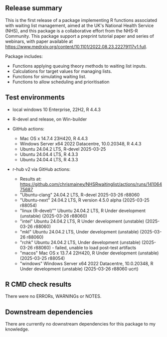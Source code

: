 ## Release summary

This is the first release of a package implementing R functions associated with waiting list management, aimed 
at the UK's National Health Service (NHS), and this package is a collaborative effort from the
NHS-R Community.  This package support a preprint tutorial paper and series of webinars, with paper available
at https://www.medrxiv.org/content/10.1101/2022.08.23.22279117v1.full.

Package includes:
* Functions applying queuing theory methods to waiting list inputs.
* Calculations for target values for managing lists.
* Functions for simulating waiting list.
* Functions to allow scheduling and prioritisation

## Test environments
* local windows 10 Enterprise, 22H2, R 4.4.3

* R-devel and release, on Win-builder

* GitHub actions:
  * Mac OS x 14.7.4 23H420, R 4.4.3
  * Windows Server x64 2022 Datacentre, 10.0.20348, R 4.4.3
  * Ubuntu 24.04.2 LTS, R-devel 2025-03-25
  * Ubuntu 24.04.4 LTS, R 4.3.3
  * Ubuntu 24.04.4 LTS, R 4.3.3

* r-hub v2 via GitHub actions: 
  * Results at: https://github.com/chrismainey/NHSRwaitinglist/actions/runs/14106475687
  * "Ubuntu-clang" 24.04.2 LTS, R-devel 2025-03-26 r88060
  * "Ubuntu-next" 24.04.2 LTS,  R version 4.5.0 alpha (2025-03-25 r88054)
  * "linux (R-devel)"" Ubuntu 24.04.2 LTS,  R Under development (unstable) (2025-03-26 r88060)
  * "intel" Ubuntu 24.04.2 LTS, R Under development (unstable) (2025-03-26 r88060)
  * "mkl"  Ubuntu 24.04.2 LTS,  Under development (unstable) (2025-03-26 r88060)
  * "rchk" Ubuntu 24.04.2 LTS,  Under development (unstable) (2025-03-26 r88060)  -  failed, unable to load post-test artifacts
  * "macos" Mac OS x 13.7.4 22H420, R Under development (unstable) (2025-03-25 r88054)
  * "windows" Windows Server x64 2022 Datacentre, 10.0.20348, R Under development (unstable) (2025-03-26 r88060 ucrt)
  
## R CMD check results
There were no ERRORs, WARNINGs or NOTES.

## Downstream dependencies
There are currently no downstream dependencies for this package to my knowledge.